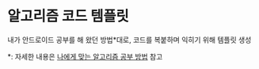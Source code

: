# 알고리즘 코드 템플릿

내가 안드로이드 공부를 해 왔던 방법\*대로, 코드를 복붙하며 익히기 위해 템플릿 생성

\*: 자세한 내용은 [나에게 맞는 알고리즘 공부 방법](https://jisungbin.medium.com/%EB%82%98%EC%97%90%EA%B2%8C-%EB%A7%9E%EB%8A%94-%EC%95%8C%EA%B3%A0%EB%A6%AC%EC%A6%98-%EA%B3%B5%EB%B6%80-%EB%B0%A9%EB%B2%95-9851d570f171) 참고
